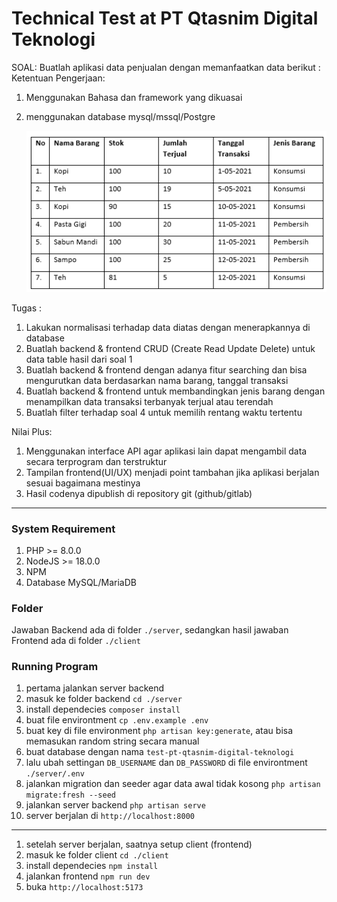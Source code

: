 # Technical Test at PT Qtasnim Digital Teknologi

SOAL: Buatlah aplikasi data penjualan dengan memanfaatkan data berikut :
Ketentuan Pengerjaan:

1. Menggunakan Bahasa dan framework yang dikuasai
2. menggunakan database mysql/mssql/Postgre

   ![alt text](image.png)

Tugas :

1. Lakukan normalisasi terhadap data diatas dengan menerapkannya di database
2. Buatlah backend & frontend CRUD (Create Read Update Delete) untuk data table hasil dari soal 1
3. Buatlah backend & frontend dengan adanya fitur searching dan bisa mengurutkan data berdasarkan nama barang, tanggal transaksi
4. Buatlah backend & frontend untuk membandingkan jenis barang dengan menampilkan data transaksi terbanyak terjual atau terendah
5. Buatlah filter terhadap soal 4 untuk memilih rentang waktu tertentu

Nilai Plus:

1. Menggunakan interface API agar aplikasi lain dapat mengambil data secara terprogram dan terstruktur
2. Tampilan frontend(UI/UX) menjadi point tambahan jika aplikasi berjalan sesuai bagaimana mestinya
3. Hasil codenya dipublish di repository git (github/gitlab)

---

### System Requirement

1. PHP >= 8.0.0
2. NodeJS >= 18.0.0
3. NPM
4. Database MySQL/MariaDB

### Folder

Jawaban Backend ada di folder `./server`, sedangkan hasil jawaban Frontend ada di folder `./client`

### Running Program

1. pertama jalankan server backend
2. masuk ke folder backend `cd ./server`
3. install dependecies `composer install`
4. buat file environtment `cp .env.example .env`
5. buat key di file environment `php artisan key:generate`, atau bisa memasukan random string secara manual
6. buat database dengan nama `test-pt-qtasnim-digital-teknologi`
7. lalu ubah settingan `DB_USERNAME` dan `DB_PASSWORD` di file environtment `./server/.env`
8. jalankan migration dan seeder agar data awal tidak kosong `php artisan migrate:fresh --seed`
9. jalankan server backend `php artisan serve`
10. server berjalan di `http://localhost:8000`

---

1. setelah server berjalan, saatnya setup client (frontend)
2. masuk ke folder client `cd ./client`
3. install dependecies `npm install`
4. jalankan frontend `npm run dev`
5. buka `http://localhost:5173`

